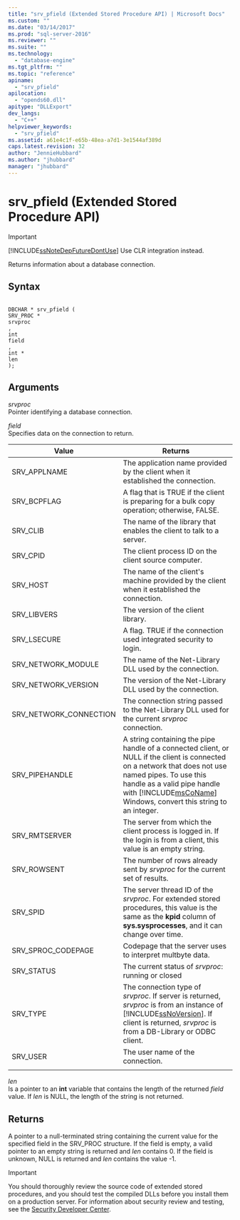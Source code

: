 ```yaml
---
title: "srv_pfield (Extended Stored Procedure API) | Microsoft Docs"
ms.custom: ""
ms.date: "03/14/2017"
ms.prod: "sql-server-2016"
ms.reviewer: ""
ms.suite: ""
ms.technology: 
  - "database-engine"
ms.tgt_pltfrm: ""
ms.topic: "reference"
apiname: 
  - "srv_pfield"
apilocation: 
  - "opends60.dll"
apitype: "DLLExport"
dev_langs: 
  - "C++"
helpviewer_keywords: 
  - "srv_pfield"
ms.assetid: a61e4c1f-e65b-48ea-a7d1-3e1544af389d
caps.latest.revision: 32
author: "JennieHubbard"
ms.author: "jhubbard"
manager: "jhubbard"
---
```

# srv_pfield (Extended Stored Procedure API)
    
> [!IMPORTANT]  
>  [!INCLUDE[ssNoteDepFutureDontUse](../../includes/ssnotedepfuturedontuse-md.md)] Use CLR integration instead.  
  
 Returns information about a database connection.  
  
## Syntax  
  
```  
  
DBCHAR * srv_pfield (  
SRV_PROC *  
srvproc  
,  
int   
field  
,  
int *  
len  
);  
```  
  
## Arguments  
 *srvproc*  
 Pointer identifying a database connection.  
  
 *field*  
 Specifies data on the connection to return.  
  
|Value|Returns|  
|-----------|-------------|  
|SRV_APPLNAME|The application name provided by the client when it established the connection.|  
|SRV_BCPFLAG|A flag that is TRUE if the client is preparing for a bulk copy operation; otherwise, FALSE.|  
|SRV_CLIB|The name of the library that enables the client to talk to a server.|  
|SRV_CPID|The client process ID on the client source computer.|  
|SRV_HOST|The name of the client's machine provided by the client when it established the connection.|  
|SRV_LIBVERS|The version of the client library.|  
|SRV_LSECURE|A flag. TRUE if the connection used integrated security to login.|  
|SRV_NETWORK_MODULE|The name of the Net-Library DLL used by the connection.|  
|SRV_NETWORK_VERSION|The version of the Net-Library DLL used by the connection.|  
|SRV_NETWORK_CONNECTION|The connection string passed to the Net-Library DLL used for the current *srvproc* connection.|  
|SRV_PIPEHANDLE|A string containing the pipe handle of a connected client, or NULL if the client is connected on a network that does not use named pipes. To use this handle as a valid pipe handle with [!INCLUDE[msCoName](../../includes/msconame-md.md)] Windows, convert this string to an integer.|  
|SRV_RMTSERVER|The server from which the client process is logged in. If the login is from a client, this value is an empty string.|  
|SRV_ROWSENT|The number of rows already sent by *srvproc* for the current set of results.|  
|SRV_SPID|The server thread ID of the *srvproc*. For extended stored procedures, this value is the same as the **kpid** column of **sys.sysprocesses**, and it can change over time.|  
|SRV_SPROC_CODEPAGE|Codepage that the server uses to interpret multbyte data.|  
|SRV_STATUS|The current status of *srvproc*: running or closed|  
|SRV_TYPE|The connection type of *srvproc*. If server is returned, *srvproc* is from an instance of [!INCLUDE[ssNoVersion](../../includes/ssnoversion-md.md)]. If client is returned, *srvproc* is from a DB-Library or ODBC client.|  
|SRV_USER|The user name of the connection.|  
|||  
  
 *len*  
 Is a pointer to an **int** variable that contains the length of the returned *field* value. If *len* is NULL, the length of the string is not returned.  
  
## Returns  
 A pointer to a null-terminated string containing the current value for the specified field in the SRV_PROC structure. If the field is empty, a valid pointer to an empty string is returned and *len* contains 0. If the field is unknown, NULL is returned and *len* contains the value -1.  
  
> [!IMPORTANT]  
>  You should thoroughly review the source code of extended stored procedures, and you should test the compiled DLLs before you install them on a production server. For information about security review and testing, see the [Security Developer Center](http://go.microsoft.com/fwlink/?LinkID=54761&amp;clcid=0x409http://msdn.microsoft.com/security/).  
  
  